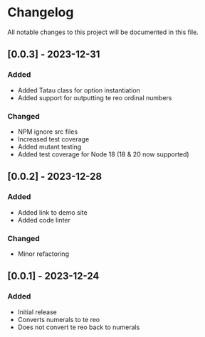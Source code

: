 # Changelog

All notable changes to this project will be documented in this file.

## [0.0.3] - 2023-12-31

### Added

- Added Tatau class for option instantiation
- Added support for outputting te reo ordinal numbers

### Changed

- NPM ignore src files
- Increased test coverage
- Added mutant testing
- Added test coverage for Node 18 (18 & 20 now supported)

## [0.0.2] - 2023-12-28

### Added

- Added link to demo site
- Added code linter

### Changed

- Minor refactoring

## [0.0.1] - 2023-12-24

### Added

- Initial release
- Converts numerals to te reo
- Does not convert te reo back to numerals

